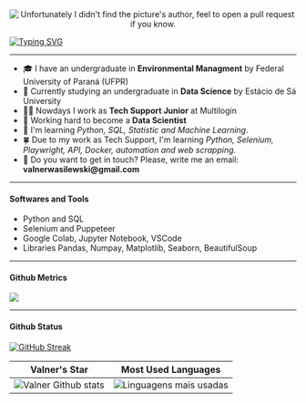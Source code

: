 <div align="center">
  <img src="/img/data.gif" alt="Unfortunately I didn't find the picture's author, feel to open a pull request if you know."/>
</div>

[![Typing SVG](https://readme-typing-svg.demolab.com?font=Fira+Code&duration=5200&pause=1000&center=true&width=900&lines=Hi%2C+there!+I'm+Valner.++%F0%9F%98%8A;Welcome+to+my+Data+Science+repository!+%F0%9F%91%8B)](https://git.io/typing-svg)

------------

- 🎓 I have an undergraduate in **Environmental Managment** by Federal University of Paraná (UFPR)
- 📓 Currently studying an undergraduate in **Data Science** by Estácio de Sá University 
- 🙋‍♂️ Nowdays I work as **Tech Support Junior** at Multilogin 
- 🎲 Working hard to become a **Data Scientist**
- 🌱 I'm learning *Python, SQL, Statistic and Machine Learning*.
- 🍀 Due to my work as Tech Support, I'm learning *Python, Selenium, Playwright, API, Docker, automation and web scrapping*.
- 📧 Do you want to get in touch? Please, write me an email: __valnerwasilewski@gmail.com__

---
#### Softwares and Tools
- Python and SQL
- Selenium and Puppeteer 
- Google Colab, Jupyter Notebook, VSCode
- Libraries Pandas, Numpay, Matplotlib, Seaborn, BeautifulSoup

---
#### Github Metrics

![](https://komarev.com/ghpvc/?username=valnerwasilewski&color=61dafb)


---

#### Github Status

[![GitHub Streak](https://streak-stats.demolab.com?user=valnerwasilewski&theme=react&hide_border=true&date_format=j%20M%5B%20Y%5D)](https://git.io/streak-stats)

|                                                                                                      Valner's Star                                                                                                       |                                                           Most Used Languages                                                   |      
|:-------------------------------------------------------------------------------------------------------------------------------------------------------------------------------------------------------------------------:|:------------------------------------------------------------------------------------------------------------------------------------:|
| ![Valner Github stats](https://github-readme-stats.vercel.app/api?username=valnerwasilewski&theme=react&show_icons=true)  | ![Linguagens mais usadas](https://github-readme-stats-sigma-five.vercel.app/api/top-langs/?username=dnsrsdata&theme=react&layout=compact)|
